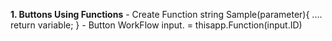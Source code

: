 **1. Buttons Using Functions**
    	- Create Function
      		string Sample(parameter){
      		....
      		return variable;
      		}
    	- Button WorkFlow
    		  input.<FieldName> = thisapp.Function(input.ID)
